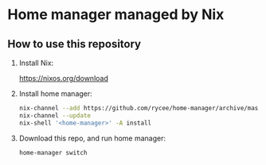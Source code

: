 # Home manager managed by Nix

## How to use this repository

1. Install Nix:

   https://nixos.org/download

2. Install home manager:
   ```bash
   nix-channel --add https://github.com/rycee/home-manager/archive/master.tar.gz home-manager
   nix-channel --update
   nix-shell '<home-manager>' -A install
   ```

4. Download this repo, and run home manager:
   ```bash
   home-manager switch
   ```

